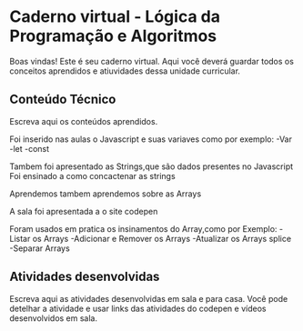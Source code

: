 # Caderno virtual - Lógica da Programação e Algoritmos
Boas vindas! Este é seu caderno virtual. Aqui você deverá guardar todos os conceitos aprendidos e atiuvidades dessa unidade curricular. 


## Conteúdo Técnico
Escreva aqui os conteúdos aprendidos.

Foi inserido nas aulas o Javascript e suas variaves como por exemplo:
-Var
-let
-const

Tambem foi apresentado as Strings,que são dados presentes no Javascript
Foi ensinado a como concactenar as strings

Aprendemos tambem aprendemos sobre as Arrays

A sala foi apresentada a o site codepen

Foram usados em pratica os insinamentos do Array,como por Exemplo:
-Listar os Arrays
-Adicionar e Remover os Arrays
-Atualizar os Arrays splice
-Separar Arrays

## Atividades desenvolvidas
Escreva aqui as atividades desenvolvidas em sala e para casa. Você pode detelhar a atividade e usar links das atividades do codepen e vídeos desenvolvidos em sala.


